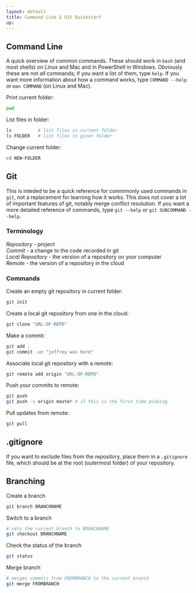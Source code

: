 ```yaml
---
layout: default
title: Command Line & Git Quickstart
up: .
---
```


## Command Line
A quick overview of common commands. These should work in `bash` (and most shells) on Linux and Mac and in PowerShell in Windows.
Obviously these are not *all* commands; if you want a list of them, type `help`.
If you want more information about how a command works, type `COMMAND --help` or `man COMMAND` (on Linux and Mac).

Print current folder:
```bash
pwd
```

List files in folder:
```bash
ls          # list files in current folder
ls FOLDER   # list files in given folder
```

Change current folder:
```bash
cd NEW-FOLDER
```

## Git
This is inteded to be a quick reference for commmonly used commands in `git`,
not a replacement for learning how it works. This does not cover a lot of important
features of git, notably merge conflict resolution. If you want a more detailed
reference of commands, type `git --help` or `git SUBCOMMAND --help`.

### Terminology
*Repository* - project  
*Commit* - a change to the code recorded in git  
*Local Repository* - the version of a repository on your computer  
*Remote* - the version of a repository in the cloud

### Commands
Create an empty git repository in current folder:
```bash
git init
```

Create a local git repository from one in the cloud:
```bash
git clone "URL-OF-REPO"
```

Make a commit:
```bash
git add .
git commit -am "jeffrey was here"
```

Associate local git repository with a remote:
```bash
git remote add origin "URL-OF-REPO"
```

Push your commits to remote:
```bash
git push
git push -u origin master # if this is the first time pushing 
```

Pull updates from remote:
```bash
git pull
``` 

## .gitignore
If you want to exclude files from the repository, place them in a `.gitignore` file,
which should be at the root (outermost folder) of your repository.


## Branching
Create a branch
```bash
git branch BRANCHNAME
```

Switch to a branch
```bash
# sets the current branch to BRANCHNAME
git checkout BRANCHNAME
```

Check the status of the branch
```bash
git status
```

Merge branch
```bash
# merges commits from FROMBRANCH to the current branch
git merge FROMBRANCH
```
